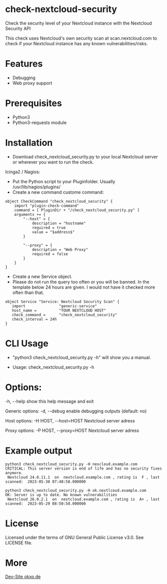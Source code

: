 # check-nextcloud-security
Check the security level of your Nextcloud instance with the Nextcloud Security API

This check uses Nextcloud's own security scan at scan.nextcloud.com to check if your Nextcloud instance has any known vulnerabilities/risks.

# Features
- Debugging
- Web proxy support


# Prerequisites
- Python3
- Python3-requests module

# Installation
- Download check_nextcloud_security.py to your local Nextcloud server or wherever you want to run the check.

Icinga2 / Nagios: 
- Put the Python script to your Pluginfolder. Usually /usr/lib/nagios/plugins/
- Create a new command custome command:

```
object CheckCommand "check_nextcloud_security" {
    import "plugin-check-command"
    command = [ PluginDir + "/check_nextcloud_security.py" ]
    arguments += {
        "--host" = {
            description = "hostname"
            required = true
            value = "$address$"
        }
        
        "--proxy" = {
            description = "Web Proxy"
            required = false
        }
    }
}

```

- Create a new Service object.
- Please do not run the query too often or you will be banned. In the template below 24 hours are given. I would not have it checked more often than that. 

```
object Service "Service: Nextcloud Security Scan" {
   import               "generic-service"
   host_name =          "YOUR NEXTCLOUD HOST"
   check_command =      "check_nextcloud_security"
   check_interval = 24h
}
```


# CLI Usage
- "python3 check_nextcloud_security.py -h" will show you a manual.

- Usage: check_nextcloud_security.py -h 

# Options:
  -h, --help            show this help message and exit

  Generic options:
    -d, --debug         enable debugging outputs (default: no)

  Host options:
    -H HOST, --host=HOST
                        Nextcloud server adress

  Proxy options:
    -P HOST, --proxy=HOST
                        Nextcloud server adress

# Example output
```Shell
python3 check_nextcloud_security.py -H nexcloud.example.com
CRITICAL: This server version is end of life and has no security fixes anymore. 
 Nextcloud 24.0.11.1  on  nextcloud.example.com , rating is  F , last scanned:  2023-05-30 07:48:58.000000

python3 check_nextcloud_security.py -H ok.nextlcoud.example.com
OK: Server is up to date. No known vulnerabilities 
 Nextcloud 26.0.2.1  on  nextcloud.example.com , rating is  A+ , last scanned:  2023-05-29 08:50:58.000000
```


# License
Licensed under the terms of GNU General Public License v3.0. See LICENSE file.

# More
[Dev-Site okxo.de](https://okxo.de/regularly-check-your-nextcloud-instance-for-vulnerabilities)
